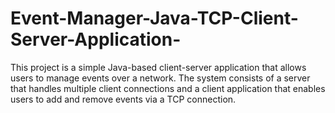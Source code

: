 # Event-Manager-Java-TCP-Client-Server-Application-
This project is a simple Java-based client-server application that allows users to manage events over a network. The system consists of a server that handles multiple client connections and a client application that enables users to add and remove events via a TCP connection.
